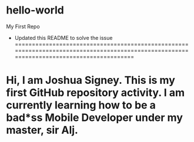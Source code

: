 # hello-world
My First Repo
  - Updated this README to solve the issue
=========================================================================================================================================

  Hi, I am Joshua Signey. This is my first GitHub repository activity. I am currently learning how to be a bad*ss Mobile Developer under my master, sir Alj.
=========================================================================================================================================
